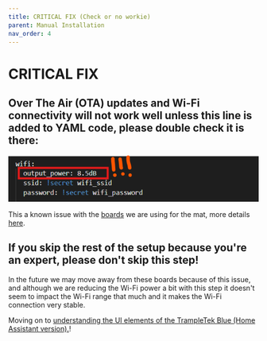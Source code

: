 ```yaml
---
title: CRITICAL FIX (Check or no workie)
parent: Manual Installation
nav_order: 4
---
```


# CRITICAL FIX

## Over The Air (OTA) updates and Wi-Fi connectivity will not work well unless this line is added to YAML code, please double check it is there:

<img src="images/critical_wifi.png" width="600">

This a known issue with the [boards](https://www.wemos.cc/en/latest/c3/c3_mini.html) we are using for the mat, more details [here](https://community.home-assistant.io/t/unable-to-connect-to-wifi-auth-expired-and-association-expired/678570/2).

## If you skip the rest of the setup because you're an expert, please don't skip this step!

In the future we may move away from these boards because of this issue, and although we are reducing the Wi-Fi power a bit with this step it doesn't seem to impact the Wi-Fi range that much and it makes the Wi-Fi connection very stable.

Moving on to [understanding the UI elements of the TrampleTek Blue (Home Assistant version).](https://ascmats.github.io/usingHAui.html)!
